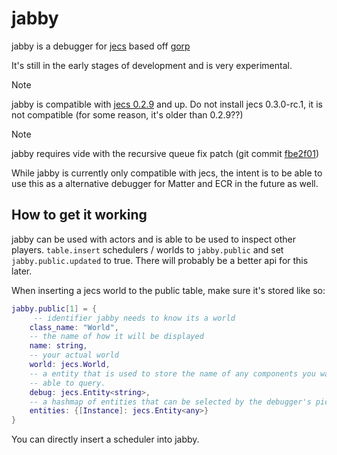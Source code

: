 # jabby

jabby is a debugger for [jecs](https://github.com/ukendio/jecs) based off [gorp](https://github.com/aloroid/gorp)

It's still in the early stages of development and is very experimental.

> [!NOTE]
> jabby is compatible with [jecs 0.2.9](https://github.com/Ukendio/jecs/releases/tag/v0.2.9) and up.
> Do not install jecs 0.3.0-rc.1, it is not compatible (for some reason, it's older than 0.2.9??)

> [!NOTE]
> jabby requires vide with the recursive queue fix patch (git commit [fbe2f01](https://github.com/centau/vide/commit/fbe2f01bb99e7f7744d5039f36c494044f044883))

While jabby is currently only compatible with jecs, the intent is to be able to use this as a alternative debugger for Matter and ECR in the future as well.

## How to get it working

jabby can be used with actors and is able to be used to inspect other players.
`table.insert` schedulers / worlds to `jabby.public` and set `jabby.public.updated` to true. There will probably be a better api for this later.

When inserting a jecs world to the public table, make sure it's stored like so:
```lua
jabby.public[1] = {
	 -- identifier jabby needs to know its a world
	class_name: "World",
	-- the name of how it will be displayed
	name: string,
	-- your actual world
	world: jecs.World,
	-- a entity that is used to store the name of any components you want to be
	-- able to query.
	debug: jecs.Entity<string>,
	-- a hashmap of entities that can be selected by the debugger's pick tool
	entities: {[Instance]: jecs.Entity<any>}
}
```

You can directly insert a scheduler into jabby.
